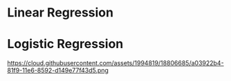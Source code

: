 # Linear Regression

# Logistic Regression

https://cloud.githubusercontent.com/assets/1994819/18806685/a03922b4-81f9-11e6-8592-d149e77f43d5.png

